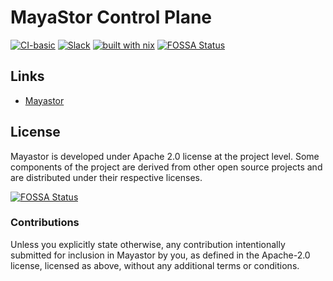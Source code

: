# MayaStor Control Plane

[![CI-basic](https://mayastor-ci.mayadata.io/buildStatus/icon?job=Mayastor%2Fmaster)](https://mayastor-ci.mayadata.io/blue/organizations/jenkins/Mayastor/activity/)
[![Slack](https://img.shields.io/badge/JOIN-SLACK-blue)](https://kubernetes.slack.com/messages/openebs)
[![built with nix](https://builtwithnix.org/badge.svg)](https://builtwithnix.org)
[![FOSSA Status](https://app.fossa.com/api/projects/git%2Bgithub.com%2FMayastorControlPlane%2Frepo.svg?type=shield)](https://app.fossa.com/projects/git%2Bgithub.com%2FMayastorControlPlane%2Frepo?ref=badge_shield)

## Links

- [Mayastor](https://github.com/openebs/Mayastor)

## License

Mayastor is developed under Apache 2.0 license at the project level. Some components of the project are derived from
other open source projects and are distributed under their respective licenses.


[![FOSSA Status](https://app.fossa.com/api/projects/git%2Bgithub.com%2FMayastorControlPlane%2Frepo.svg?type=large)](https://app.fossa.com/projects/git%2Bgithub.com%2FMayastorControlPlane%2Frepo?ref=badge_large)

### Contributions

Unless you explicitly state otherwise, any contribution intentionally submitted for
inclusion in Mayastor by you, as defined in the Apache-2.0 license, licensed as above,
without any additional terms or conditions.
